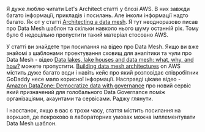 Я дуже люблю читати Let's Architect статті у блозі AWS. В них завжди багато інформації, прикладів і посилань. Але інколи інформації надто багато. Як от у статті [Architecting a data mesh](https://aws.amazon.com/blogs/architecture/lets-architect-architecting-a-data-mesh/). Я тут неодноразово писав про Data Mesh шаблон та скільки навколо нього шуму останній рік. Тому було б недоцільно пропустити такий матеріал стосовно AWS. 

У статті ви знайдете три посилання на відео про Data Mesh. Якщо ви вже знайомі з шаблонами проектування сховищ для аналітики та чули про Data Mesh - відео [Data lakes, lake houses and data mesh: what, why, and how?](https://www.youtube.com/watch?v=3354wJV3X58) можете пропустити. [Building data mesh architectures](https://www.youtube.com/watch?v=nGRvlobeM_U) on AWS містить дуже багато води і навіть кейс про який розповідає співробітник GoDaddy несе мало корисної інформації. Насправді цікаве відео - [Amazon DataZone: Democratize data with governance](https://www.youtube.com/watch?v=t3LTunhYys4) про новий сервіс який призначений для голобального Data Governance поміж організаціями, акаунтами та сервісами. Раджу глянути. 

І наостанок, якщо в вас є трохи часу, стаття містить посилання на воркшоп, де покроково в лабораторних умовах можна імплементувати Data Mesh шаблон.